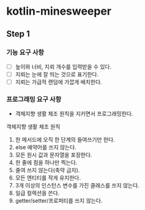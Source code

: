 # kotlin-minesweeper


## Step 1

### 기능 요구 사항
-[ ] 높이와 너비, 지뢰 개수를 입력받을 수 있다.
-[ ] 지뢰는 눈에 잘 띄는 것으로 표기한다.
-[ ] 지뢰는 가급적 랜덤에 가깝게 배치한다.

### 프로그래밍 요구 사항
* 객체지향 생활 체조 원칙을 지키면서 프로그래밍한다.

객체지향 생활 체조 원칙 
1. 한 메서드에 오직 한 단계의 들여쓰기만 한다.
2. else 예약어를 쓰지 않는다.
3. 모든 원시 값과 문자열을 포장한다.
4. 한 줄에 점을 하나만 찍는다.
5. 줄여 쓰지 않는다(축약 금지).
6. 모든 엔티티를 작게 유지한다.
7. 3개 이상의 인스턴스 변수를 가진 클래스를 쓰지 않는다.
8. 일급 컬렉션을 쓴다.
9. getter/setter/프로퍼티를 쓰지 않는다.
